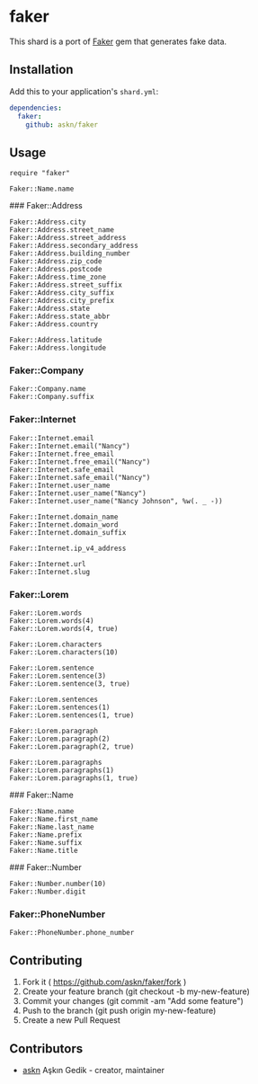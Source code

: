 # faker

This shard is a port of [Faker](https://github.com/stympy/faker) gem that generates fake data.


## Installation

Add this to your application's `shard.yml`:

```yaml
dependencies:
  faker:
    github: askn/faker
```

## Usage

```crystal
require "faker"

Faker::Name.name
```

### Faker::Address

```crystal
Faker::Address.city
Faker::Address.street_name
Faker::Address.street_address
Faker::Address.secondary_address
Faker::Address.building_number
Faker::Address.zip_code
Faker::Address.postcode
Faker::Address.time_zone
Faker::Address.street_suffix
Faker::Address.city_suffix
Faker::Address.city_prefix
Faker::Address.state
Faker::Address.state_abbr
Faker::Address.country

Faker::Address.latitude
Faker::Address.longitude

```

### Faker::Company

```crystal
Faker::Company.name
Faker::Company.suffix
```

### Faker::Internet

```crystal
Faker::Internet.email
Faker::Internet.email("Nancy")
Faker::Internet.free_email
Faker::Internet.free_email("Nancy")
Faker::Internet.safe_email
Faker::Internet.safe_email("Nancy")
Faker::Internet.user_name
Faker::Internet.user_name("Nancy")
Faker::Internet.user_name("Nancy Johnson", %w(. _ -))

Faker::Internet.domain_name
Faker::Internet.domain_word
Faker::Internet.domain_suffix

Faker::Internet.ip_v4_address

Faker::Internet.url
Faker::Internet.slug
```

### Faker::Lorem

```crystal
Faker::Lorem.words
Faker::Lorem.words(4)
Faker::Lorem.words(4, true)

Faker::Lorem.characters
Faker::Lorem.characters(10)

Faker::Lorem.sentence
Faker::Lorem.sentence(3)
Faker::Lorem.sentence(3, true)

Faker::Lorem.sentences
Faker::Lorem.sentences(1)
Faker::Lorem.sentences(1, true)

Faker::Lorem.paragraph
Faker::Lorem.paragraph(2)
Faker::Lorem.paragraph(2, true)

Faker::Lorem.paragraphs
Faker::Lorem.paragraphs(1)
Faker::Lorem.paragraphs(1, true)
```

### Faker::Name

```crystal
Faker::Name.name
Faker::Name.first_name
Faker::Name.last_name
Faker::Name.prefix
Faker::Name.suffix
Faker::Name.title
```

### Faker::Number

```crystal
Faker::Number.number(10)
Faker::Number.digit
```

### Faker::PhoneNumber

```crystal
Faker::PhoneNumber.phone_number
```


## Contributing

1. Fork it ( https://github.com/askn/faker/fork )
2. Create your feature branch (git checkout -b my-new-feature)
3. Commit your changes (git commit -am "Add some feature")
4. Push to the branch (git push origin my-new-feature)
5. Create a new Pull Request

## Contributors

- [askn](https://github.com/askn) Aşkın Gedik - creator, maintainer
